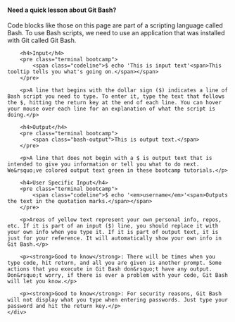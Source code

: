 <div class="more-info">
	<h4 class="compressed">Need a quick lesson about Git Bash?</h4>
	<div class="more-content">
		<p>Code blocks like those on this page are part of a scripting language called Bash. To use Bash scripts, we need to use an application that was installed with Git called Git Bash.</p>

		<h4>Input</h4>
		<pre class="terminal bootcamp">
			<span class="codeline">$ echo 'This is input text'<span>This tooltip tells you what's going on.</span></span>
		</pre>

		<p>A line that begins with the dollar sign ($) indicates a line of Bash script you need to type. To enter it, type the text that follows the $, hitting the return key at the end of each line. You can hover your mouse over each line for an explanation of what the script is doing.</p>

		<h4>Output</h4>
		<pre class="terminal bootcamp">
			<span class="bash-output">This is output text.</span>
		</pre>

		<p>A line that does not begin with a $ is output text that is intended to give you information or tell you what to do next. We&rsquo;ve colored output text green in these bootcamp tutorials.</p>

		<h4>User Specific Input</h4>
		<pre class="terminal bootcamp">
			<span class="codeline">$ echo '<em>username</em>'<span>Outputs the text in the quotation marks.</span></span>
		</pre>

		<p>Areas of yellow text represent your own personal info, repos, etc. If it is part of an input ($) line, you should replace it with your own info when you type it. If it is part of output text, it is just for your reference. It will automatically show your own info in Git Bash.</p>

		<p><strong>Good to know</strong>: There will be times when you type code, hit return, and all you are given is another prompt. Some actions that you execute in Git Bash don&rsquo;t have any output. Don&rsquo;t worry, if there is ever a problem with your code, Git Bash will let you know.</p>

		<p><strong>Good to know</strong>: For security reasons, Git Bash will not display what you type when entering passwords. Just type your password and hit the return key.</p>
	</div>
</div>
